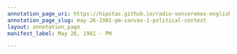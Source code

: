 ```yaml
---
annotation_page_uri: https://hipstas.github.io/radio-venceremos-english/annotations/may-26-1981-pm-canvas-1-political-context.json
annotation_page_slug: may-26-1981-pm-canvas-1-political-context
layout: annotation_page
manifest_label: May 26, 1981 - PM

---
```

